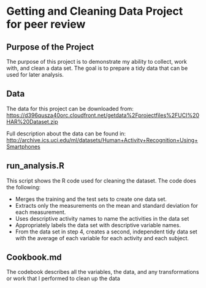 # Getting and Cleaning Data Project for peer review

## Purpose of the Project
The purpose of this project is to demonstrate my ability to collect, work with, and clean a data set. The goal is to prepare a tidy data that can be used for later analysis.

## Data
The data for this project can be downloaded from: 
https://d396qusza40orc.cloudfront.net/getdata%2Fprojectfiles%2FUCI%20HAR%20Dataset.zip

Full description about the data can be found in:
http://archive.ics.uci.edu/ml/datasets/Human+Activity+Recognition+Using+Smartphones

## run_analysis.R
This script shows the R code used for cleaning the dataset. The code does the following:
* Merges the training and the test sets to create one data set.
* Extracts only the measurements on the mean and standard deviation for each measurement. 
* Uses descriptive activity names to name the activities in the data set
* Appropriately labels the data set with descriptive variable names. 
* From the data set in step 4, creates a second, independent tidy data set with the average of each variable for each activity and each subject.

## Cookbook.md
The codebook describes all the variables, the data, and any transformations or work that I performed to clean up the data

